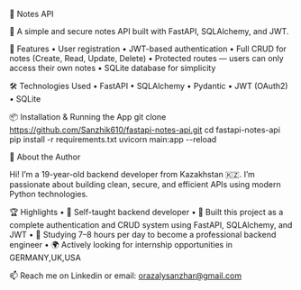 📝 Notes API

🚀 A simple and secure notes API built with FastAPI, SQLAlchemy, and JWT.

🔧 Features
	•	User registration
	•	JWT-based authentication
	•	Full CRUD for notes (Create, Read, Update, Delete)
	•	Protected routes — users can only access their own notes
	•	SQLite database for simplicity

🛠️ Technologies Used
	•	FastAPI
	•	SQLAlchemy
	•	Pydantic
	•	JWT (OAuth2)
	•	SQLite

📦 Installation & Running the App
git clone https://github.com/Sanzhik610/fastapi-notes-api.git
cd fastapi-notes-api
pip install -r requirements.txt
uvicorn main:app --reload

👤 About the Author

Hi! I’m a 19-year-old backend developer from Kazakhstan 🇰🇿.
I’m passionate about building clean, secure, and efficient APIs using modern Python technologies.

🏆 Highlights
	•	🧠 Self-taught backend developer
	•	🚀 Built this project as a complete authentication and CRUD system using FastAPI, SQLAlchemy, and JWT
	•	📘 Studying 7–8 hours per day to become a professional backend engineer
	•	🌍 Actively looking for internship opportunities in GERMANY,UK,USA

📫 Reach me on Linkedin or email: orazalysanzhar@gmail.com
